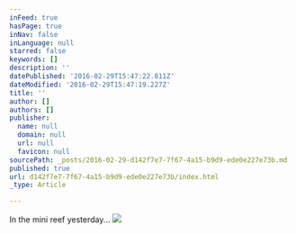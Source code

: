 ```yaml
---
inFeed: true
hasPage: true
inNav: false
inLanguage: null
starred: false
keywords: []
description: ''
datePublished: '2016-02-29T15:47:22.811Z'
dateModified: '2016-02-29T15:47:19.227Z'
title: ''
author: []
authors: []
publisher:
  name: null
  domain: null
  url: null
  favicon: null
sourcePath: _posts/2016-02-29-d142f7e7-7f67-4a15-b9d9-ede0e227e73b.md
published: true
url: d142f7e7-7f67-4a15-b9d9-ede0e227e73b/index.html
_type: Article

---
```

In the mini reef yesterday...
![](https://the-grid-user-content.s3-us-west-2.amazonaws.com/f40b9fe9-117c-4bd1-97c1-0b6484da0c03.jpg)